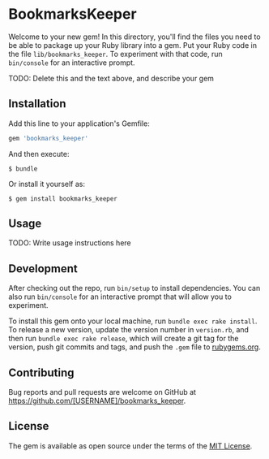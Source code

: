 # BookmarksKeeper

Welcome to your new gem! In this directory, you'll find the files you need to be able to package up your Ruby library into a gem. Put your Ruby code in the file `lib/bookmarks_keeper`. To experiment with that code, run `bin/console` for an interactive prompt.

TODO: Delete this and the text above, and describe your gem

## Installation

Add this line to your application's Gemfile:

```ruby
gem 'bookmarks_keeper'
```

And then execute:

    $ bundle

Or install it yourself as:

    $ gem install bookmarks_keeper

## Usage

TODO: Write usage instructions here

## Development

After checking out the repo, run `bin/setup` to install dependencies. You can also run `bin/console` for an interactive prompt that will allow you to experiment.

To install this gem onto your local machine, run `bundle exec rake install`. To release a new version, update the version number in `version.rb`, and then run `bundle exec rake release`, which will create a git tag for the version, push git commits and tags, and push the `.gem` file to [rubygems.org](https://rubygems.org).

## Contributing

Bug reports and pull requests are welcome on GitHub at https://github.com/[USERNAME]/bookmarks_keeper.


## License

The gem is available as open source under the terms of the [MIT License](http://opensource.org/licenses/MIT).

